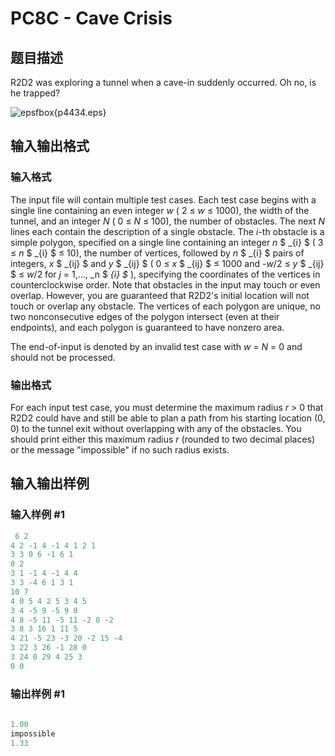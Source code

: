# PC8C - Cave Crisis

## 题目描述

R2D2 was exploring a tunnel when a cave-in suddenly occurred. Oh no, is he trapped?

![epsfbox{p4434.eps}](https://cdn.luogu.com.cn/upload/vjudge_pic/SP7589/3cb9b2c193c4f7946444f5a51037ee902210e353.png)

## 输入输出格式

### 输入格式

The input file will contain multiple test cases. Each test case begins with a single line containing an even integer _w_ ( 2 ≤ _w_ ≤ 1000), the width of the tunnel, and an integer _N_ ( 0 ≤ _N_ ≤ 100), the number of obstacles. The next _N_ lines each contain the description of a single obstacle. The _i_-th obstacle is a simple polygon, specified on a single line containing an integer _n_ $ _{i} $ ( 3 ≤ _n_ $ _{i} $ ≤ 10), the number of vertices, followed by _n_ $ _{i} $ pairs of integers, _x_ $ _{ij} $ and _y_ $ _{ij} $ ( 0 ≤ _x_ $ _{ij} $ ≤ 1000 and -_w_/2 ≤ _y_ $ _{ij} $ ≤ _w_/2 for _j_ = 1,..., _n $ _{i} $_ ), specifying the coordinates of the vertices in counterclockwise order. Note that obstacles in the input may touch or even overlap. However, you are guaranteed that R2D2's initial location will not touch or overlap any obstacle. The vertices of each polygon are unique, no two nonconsecutive edges of the polygon intersect (even at their endpoints), and each polygon is guaranteed to have nonzero area.

The end-of-input is denoted by an invalid test case with _w_ = _N_ = 0 and should not be processed.

### 输出格式

For each input test case, you must determine the maximum radius _r_ > 0 that R2D2 could have and still be able to plan a path from his starting location (0, 0) to the tunnel exit without overlapping with any of the obstacles. You should print either this maximum radius _r_ (rounded to two decimal places) or the message "impossible" if no such radius exists.

## 输入输出样例

### 输入样例 #1

```cpp
 6 2
4 2 -1 4 -1 4 1 2 1
3 3 0 6 -1 6 1
8 2
3 1 -1 4 -1 4 4
3 3 -4 6 1 3 1
10 7
4 0 5 4 2 5 3 4 5
3 4 -5 9 -5 9 0
4 8 -5 11 -5 11 -2 8 -2
3 8 3 16 1 11 5
4 21 -5 23 -3 20 -2 15 -4
3 22 3 26 -1 28 0
3 24 0 29 4 25 3
0 0
```


### 输出样例 #1

```cpp
 
1.00
impossible
1.33
```


